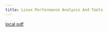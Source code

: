 ```yaml
---
title: Linux Performance Analysis And Tools
---
```


[local pdf](../../../pdfs/linux-performance-analysis-and-tools.pdf)